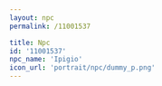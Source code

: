 ```yaml
---
layout: npc
permalink: /11001537

title: Npc
id: '11001537'
npc_name: 'Ipigio'
icon_url: 'portrait/npc/dummy_p.png'
---
```


